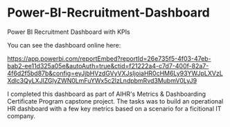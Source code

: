 # Power-BI-Recruitment-Dashboard
Power BI Recruitment Dashboard with KPIs

You can see the dashboard online here: 

https://app.powerbi.com/reportEmbed?reportId=26e735f5-4f03-47eb-bab2-ee11d325a05e&autoAuth=true&ctid=f21222a4-c7d7-400f-82a7-4f6d2f5bd87b&config=eyJjbHVzdGVyVXJsIjoiaHR0cHM6Ly93YWJpLXVzLXdlc3QyLXJlZGlyZWN0LmFuYWx5c2lzLndpbmRvd3MubmV0LyJ9

I completed this dashboard as part of AIHR's Metrics & Dashboarding Certificate Program capstone project. The tasks was to build an operational HR dashboard with a few key metrics based on a scenario for a ficitional IT company. 
